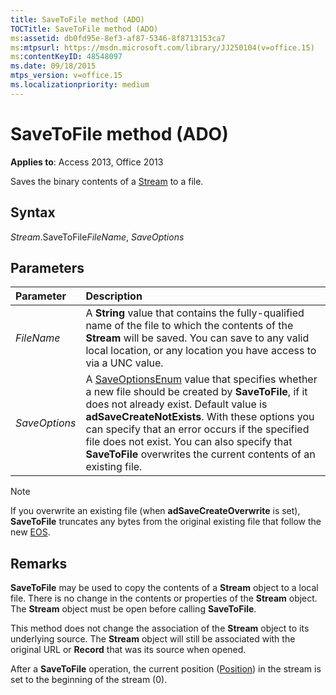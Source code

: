 ```yaml
---
title: SaveToFile method (ADO)
TOCTitle: SaveToFile method (ADO)
ms:assetid: db0fd95e-8ef3-af87-5346-8f8713153ca7
ms:mtpsurl: https://msdn.microsoft.com/library/JJ250104(v=office.15)
ms:contentKeyID: 48548097
ms.date: 09/18/2015
mtps_version: v=office.15
ms.localizationpriority: medium
---
```


# SaveToFile method (ADO)

**Applies to**: Access 2013, Office 2013

Saves the binary contents of a [Stream](stream-object-ado.md) to a file.

## Syntax

*Stream*.SaveToFile*FileName*, *SaveOptions*

## Parameters

|Parameter|Description|
|:--------|:----------|
|*FileName* |A **String** value that contains the fully-qualified name of the file to which the contents of the **Stream** will be saved. You can save to any valid local location, or any location you have access to via a UNC value.|
|*SaveOptions* |A [SaveOptionsEnum](saveoptionsenum.md) value that specifies whether a new file should be created by **SaveToFile**, if it does not already exist. Default value is **adSaveCreateNotExists**. With these options you can specify that an error occurs if the specified file does not exist. You can also specify that **SaveToFile** overwrites the current contents of an existing file.|

> [!NOTE]
> If you overwrite an existing file (when **adSaveCreateOverwrite** is set), **SaveToFile** truncates any bytes from the original existing file that follow the new [EOS](eos-property-ado.md).

## Remarks

**SaveToFile** may be used to copy the contents of a **Stream** object to a local file. There is no change in the contents or properties of the **Stream** object. The **Stream** object must be open before calling **SaveToFile**.

This method does not change the association of the **Stream** object to its underlying source. The **Stream** object will still be associated with the original URL or **Record** that was its source when opened.

After a **SaveToFile** operation, the current position ([Position](position-property-ado.md)) in the stream is set to the beginning of the stream (0).


